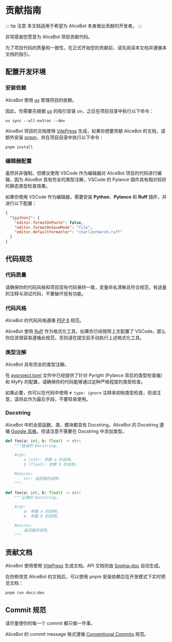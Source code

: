 # 贡献指南

::: tip 注意
本文档适用于希望为 AliceBot 本身做出贡献的开发者。
:::

非常感谢您愿意为 AliceBot 项目贡献代码。

为了项目代码的质量和一致性，在正式开始您的贡献前，请先阅读本文档并遵循本文档的指引。

## 配置开发环境

### 安装依赖

AliceBot 使用 [uv](https://github.com/astral-sh/uv) 管理项目的依赖。

因此，你需要先根据 [uv](https://docs.astral.sh/uv/getting-started/installation/) 的指引安装 uv，之后在项目目录中执行以下命令：

```shell
uv sync --all-extras --dev
```

AliceBot 项目的文档使用 [VitePress](https://vitepress.dev/) 生成，如果你想要贡献 AliceBot 的文档，请额外安装 [pnpm](https://pnpm.io/)，并在项目目录中执行以下命令：

```shell
pnpm install
```

### 编辑器配置

虽然并非强制，但建议使用 VSCode 作为编辑器对 AliceBot 项目的代码进行编辑，因为 AliceBot 具有完全的类型注解，VSCode 的 Pylance 插件具有相对较好的静态类型检查效果。

如果你使用 VSCode 作为编辑器，需要安装 **Python**、**Pylance** 和 **Ruff** 插件，并进行以下配置：

```json
{
  "[python]": {
    "editor.formatOnPaste": false,
    "editor.formatOnSaveMode": "file",
    "editor.defaultFormatter": "charliermarsh.ruff"
  }
}
```

## 代码规范

### 代码质量

请确保你的代码风格和项目现有代码保持一致，变量命名清晰且符合规范，有适量的注释与测试代码，不要破坏现有功能。

### 代码风格

AliceBot 的代码风格遵循 [PEP 8](https://www.python.org/dev/peps/pep-0008/) 规范。

AliceBot 使用 [Ruff](https://docs.astral.sh/ruff/) 作为格式化工具，如果你已经按照上文配置了 VSCode，那么你应该很容易遵循此规范，否则请在提交前手动执行上述格式化工具。

### 类型注解

AliceBot 具有完全的类型注解。

在 [pyproject.toml](https://github.com/AliceBotProject/alicebot/blob/main/pyproject.toml) 文件中已经提供了针对 Pyright (Pylance 背后的类型检查器) 和 MyPy 的配置，请确保你的代码能够通过这种严格程度的类型检查。

如果必要，你可以在代码中使用 `# type: ignore` 注释来抑制类型检查，但请注意，请将此作为最后手段，不要轻易使用。

### Docstring

AliceBot 中的全部函数、类、模块都具有 Docstring，AliceBot 的 Docstring 遵循 [Google 风格](https://google.github.io/styleguide/pyguide.html#38-comments-and-docstrings)，但请注意不需要在 Docstring 中添加类型。

```python
def foo(a: int, b: float) -> str:
    """错误的 Docstring。

    Args:
        a (int): 参数 a 的说明。
        b (float): 参数 b 的说明。

    Returns:
        str: 返回值的说明。
    """

def foo(a: int, b: float) -> str:
    """正确的 Docstring。

    Args:
        a: 参数 a 的说明。
        b: 参数 b 的说明。

    Returns:
        返回值的说明。
    """
```

## 贡献文档

AliceBot 使用使用 [VitePress](https://vitepress.dev/) 生成文档。API 文档则由 [Sophia-doc](https://github.com/st1020/sophia-doc) 自动生成。

在你修改完 AliceBot 的文档后，可以使用 pnpm 安装依赖后在开发模式下实时预览文档：

```shell
pnpm run docs:dev
```

## Commit 规范

请尽量使你的每一个 commit 都只做一件事。

AliceBot 的 commit message 格式遵循 [Conventional Commits](https://www.conventionalcommits.org/en/v1.0.0/) 规范。
